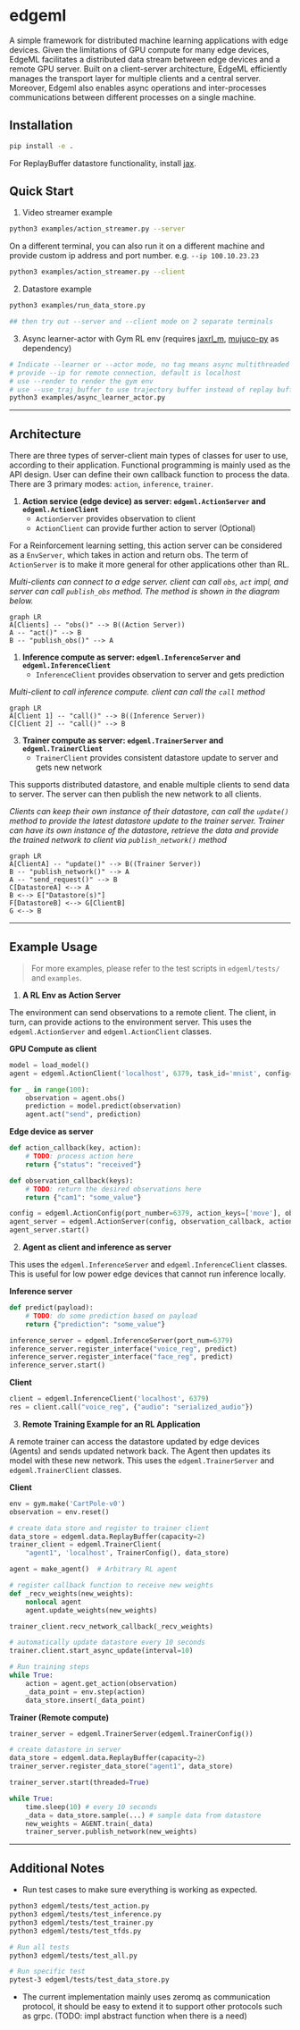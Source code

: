 # edgeml

A simple framework for distributed machine learning applications with edge devices. Given the limitations of GPU compute for many edge devices, EdgeML facilitates a distributed data stream between edge devices and a remote GPU server. Built on a client-server architecture, EdgeML efficiently manages the transport layer for multiple clients and a central server. Moreover, Edgeml also enables async operations and inter-processes communications between different processes on a single machine.

## Installation

```bash
pip install -e .
```

For ReplayBuffer datastore functionality, install [jax](https://jax.readthedocs.io/en/latest/installation.html).

## Quick Start

1. Video streamer example

```bash
python3 examples/action_streamer.py --server
```

On a different terminal, you can also run it on a different machine and provide custom ip address and port number. e.g. `--ip 100.10.23.23`

```bash
python3 examples/action_streamer.py --client
```

2. Datastore example

```bash
python3 examples/run_data_store.py

## then try out --server and --client mode on 2 separate terminals
```

3. Async learner-actor with Gym RL env (requires [jaxrl_m](https://github.com/rail-berkeley/jaxrl_minimal), [mujuco-py](https://github.com/openai/mujoco-py#install-mujoco) as dependency)

```bash
# Indicate --learner or --actor mode, no tag means async multithreaded mode
# provide --ip for remote connection, default is localhost
# use --render to render the gym env
# use --use_traj_buffer to use trajectory buffer instead of replay buffer
python3 examples/async_learner_actor.py
```

---

## Architecture

There are three types of server-client main types of classes for user to use, according to their application. Functional programming is mainly used as the API design. User can define their own callback function to process the data. There are 3 primary modes: `action`, `inference`, `trainer`.

1. **Action service (edge device) as server: `edgeml.ActionServer` and `edgeml.ActionClient`**
   - `ActionServer` provides observation to client
   - `ActionClient` can provide further action to server (Optional)

For a Reinforcement learning setting, this action server can be considered as a `EnvServer`, which takes in action and return obs. The term of `ActionServer` is to make it more general for other applications other than RL.

*Multi-clients can connect to a edge server. client can call `obs`, `act` impl, and server can call `publish_obs` method. The method is shown in the diagram below.*

```mermaid
graph LR
A[Clients] -- "obs()" --> B((Action Server))
A -- "act()" --> B
B -- "publish_obs()" --> A
```

1. **Inference compute as server: `edgeml.InferenceServer` and `edgeml.InferenceClient`**
   - `InferenceClient` provides observation to server and gets prediction

*Multi-client to call inference compute. client can call the `call` method*

```mermaid
graph LR
A[Client 1] -- "call()" --> B((Inference Server))
C[Client 2] -- "call()" --> B
```

3. **Trainer compute as server: `edgeml.TrainerServer` and `edgeml.TrainerClient`**
   - `TrainerClient` provides consistent datastore update to server and gets new network

This supports distributed datastore, and enable multiple clients to send data to server. The server can then publish the new network to all clients.

*Clients can keep their own instance of their datastore, can call the `update()` method to provide the latest datastore update to the trainer server. Trainer can have its own instance of the datastore, retrieve the data and provide the trained network to client via `publish_network()` method*

```mermaid
graph LR
A[ClientA] -- "update()" --> B((Trainer Server))
B -- "publish_network()" --> A
A -- "send_request()" --> B
C[DatastoreA] <--> A
B <--> E["Datastore(s)"]
F[DatastoreB] <--> G[ClientB]
G <--> B
```

---

## Example Usage

> For more examples, please refer to the test scripts in `edgeml/tests/` and `examples`.

1. **A RL Env as Action Server**

The environment can send observations to a remote client. The client, in turn, can provide actions to the environment server. This uses the `edgeml.ActionServer` and `edgeml.ActionClient` classes.

**GPU Compute as client**
```py
model = load_model()
agent = edgeml.ActionClient('localhost', 6379, task_id='mnist', config=agent_config)

for _ in range(100):
    observation = agent.obs()
    prediction = model.predict(observation)
    agent.act("send", prediction)
```

**Edge device as server**
```py
def action_callback(key, action):
    # TODO: process action here
    return {"status": "received"}

def observation_callback(keys):
    # TODO: return the desired observations here
    return {"cam1": "some_value"}

config = edgeml.ActionConfig(port_number=6379, action_keys=['move'], observation_keys=['cam1'])
agent_server = edgeml.ActionServer(config, observation_callback, action_callback)
agent_server.start()
```

2. **Agent as client and inference as server**

This uses the `edgeml.InferenceServer` and `edgeml.InferenceClient` classes. This is useful for low power edge devices that cannot run inference locally.

**Inference server**
```py
def predict(payload):
    # TODO: do some prediction based on payload
    return {"prediction": "some_value"}

inference_server = edgeml.InferenceServer(port_num=6379)
inference_server.register_interface("voice_reg", predict)
inference_server.register_interface("face_reg", predict)
inference_server.start()
```

**Client**
```py
client = edgeml.InferenceClient('localhost', 6379)
res = client.call("voice_reg", {"audio": "serialized_audio"})
```

3. **Remote Training Example for an RL Application**

A remote trainer can access the datastore updated by edge devices (Agents) and sends updated network back. The Agent then updates its model with these new network. This uses the `edgeml.TrainerServer` and `edgeml.TrainerClient` classes.


**Client**

```py
env = gym.make('CartPole-v0')
observation = env.reset()

# create data store and register to trainer client
data_store = edgeml.data.ReplayBuffer(capacity=2)
trainer_client = edgeml.TrainerClient(
    "agent1", 'localhost', TrainerConfig(), data_store)

agent = make_agent()  # Arbitrary RL agent

# register callback function to receive new weights
def _recv_weights(new_weights):
    nonlocal agent
    agent.update_weights(new_weights)

trainer_client.recv_network_callback(_recv_weights)

# automatically update datastore every 10 seconds
trainer.client.start_async_update(interval=10)

# Run training steps
while True:
    action = agent.get_action(observation)
    _data_point = env.step(action)
    data_store.insert(_data_point)
```

**Trainer (Remote compute)**

```py
trainer_server = edgeml.TrainerServer(edgeml.TrainerConfig())

# create datastore in server
data_store = edgeml.data.ReplayBuffer(capacity=2)
trainer_server.register_data_store("agent1", data_store)

trainer_server.start(threaded=True)

while True:
    time.sleep(10) # every 10 seconds
    _data = data_store.sample(...) # sample data from datastore
    new_weights = AGENT.train(_data)
    trainer_server.publish_network(new_weights)
```

---

## Additional Notes

- Run test cases to make sure everything is working as expected.

```bash
python3 edgeml/tests/test_action.py
python3 edgeml/tests/test_inference.py
python3 edgeml/tests/test_trainer.py
python3 edgeml/tests/test_tfds.py

# Run all tests
python3 edgeml/tests/test_all.py

# Run specific test
pytest-3 edgeml/tests/test_data_store.py
```

- The current implementation mainly uses zeromq as communication protocol, it should be easy to extend it to support other protocols such as grpc. (TODO: impl abstract function when there is a need)
